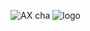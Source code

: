 ![AX cha](https://github.com/mustafaztrk/Iyzipay/assets/57284119/5bc174e7-7b78-44a5-8113-49bb34b0ab83)
![logo](https://github.com/mustafaztrk/Iyzipay/assets/57284119/208f60bc-3cf4-45df-b7e4-006c42b97f3c)
